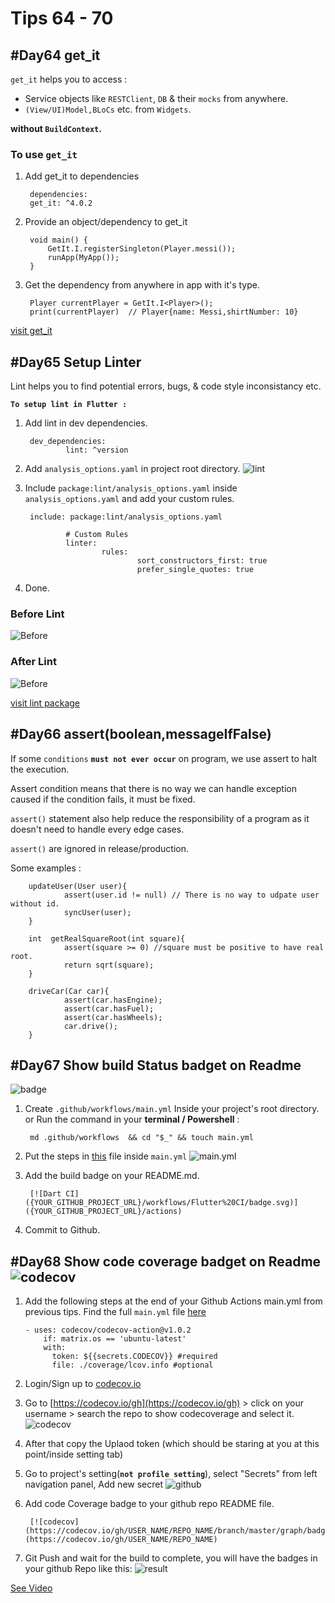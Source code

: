 # Tips 64 - 70

## #Day64 get_it

`get_it` helps you to access :

- Service objects like `RESTClient`, `DB` & their `mocks` from anywhere.
- `(View/UI)Model,BLoCs` etc. from `Widgets`.

**without `BuildContext`.**

### To use `get_it`

1. Add get_it to dependencies

        dependencies:
        get_it: ^4.0.2

2. Provide an object/dependency to get_it

        void main() {
            GetIt.I.registerSingleton(Player.messi());
            runApp(MyApp());
        }

3. Get the dependency from anywhere in app with it's type.

        Player currentPlayer = GetIt.I<Player>();
        print(currentPlayer)  // Player{name: Messi,shirtNumber: 10}

[visit get_it](https://pub.dev/packages/get_it#-readme-tab-)

## #Day65 Setup Linter

Lint helps you to find potential errors, bugs, & code style inconsistancy etc.

__`To setup lint in Flutter :`__

1. Add lint in dev dependencies.

        dev_dependencies:
                lint: ^version

2. Add `analysis_options.yaml` in project root directory.
![lint](assets/65lint.png)

3. Include `package:lint/analysis_options.yaml` inside `analysis_options.yaml` and add your custom rules.

        include: package:lint/analysis_options.yaml

                # Custom Rules
                linter:
                        rules:
                                sort_constructors_first: true
                                prefer_single_quotes: true

4. Done.

### Before Lint

![Before](assets/65lintbefore.png)

### After Lint

![Before](assets/65afterlint.png)

[visit lint package](https://pub.dev/packages/lint)

## #Day66 assert(boolean,messageIfFalse)

If some `conditions` __`must not ever occur`__ on program, we use assert to halt the execution.

Assert condition means that there is no way we can handle exception caused if the condition fails, it must be fixed.

`assert()` statement also help reduce the responsibility of a program as it doesn't need to handle every edge cases.

`assert()` are ignored in release/production.

Some examples :

        updateUser(User user){
                assert(user.id != null) // There is no way to udpate user without id.
                syncUser(user);
        }

        int  getRealSquareRoot(int square){
                assert(square >= 0) //square must be positive to have real root.
                return sqrt(square);
        }

        driveCar(Car car){
                assert(car.hasEngine);
                assert(car.hasFuel);
                assert(car.hasWheels);
                car.drive();
        }

## #Day67 Show build Status badget on Readme

![badge](assets/67cibadge.png)

1. Create `.github/workflows/main.yml` Inside your project's root directory. or Run the command in your **terminal / Powershell** :

        md .github/workflows  && cd "$_" && touch main.yml

2. Put the steps in [this](https://gist.github.com/erluxman/ac4916fedc3b37982181b0a631561d20) file inside `main.yml`
![main.yml](assets/67mainyml.png)

3. Add the build badge on your README.md.

        [![Dart CI]({YOUR_GITHUB_PROJECT_URL}/workflows/Flutter%20CI/badge.svg)]({YOUR_GITHUB_PROJECT_URL}/actions)

4. Commit to Github.

## #Day68 Show code coverage badget on Readme ![codecov](https://codecov.io/gh/erluxman/productive/branch/master/graph/badge.svg)

1. Add the following steps at the end of your Github Actions  main.yml from previous tips.
Find the full `main.yml` file [here](https://github.com/erluxman/productive/blob/master/.github/workflows/main.yml)

       - uses: codecov/codecov-action@v1.0.2
           if: matrix.os == 'ubuntu-latest'
           with:
             token: ${{secrets.CODECOV}} #required
             file: ./coverage/lcov.info #optional 

2. Login/Sign up to [codecov.io](https://codecov.io/)
3. Go to [https://codecov.io/gh](https://codecov.io/gh) > click on your username > search the repo to show codecoverage and select it.
![codecov](assets/68codecov.gif)

4. After that copy the Uplaod token (which should be staring at you at this point/inside setting tab)
5. Go to project's setting(__`not profile setting`__), select "Secrets" from left navigation panel, Add new secret
![github](assets/68gh.gif)

6. Add code Coverage badge to your github repo README file.

        [![codecov](https://codecov.io/gh/USER_NAME/REPO_NAME/branch/master/graph/badge.svg)](https://codecov.io/gh/USER_NAME/REPO_NAME)

7. Git Push and wait for the build to complete, you will have the badges in your github Repo like this:
![result](assets/68result.png)

[See Video](https://www.youtube.com/watch?v=PQx8WOhONbI)
